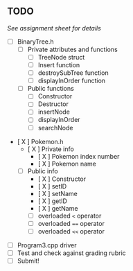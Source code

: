 ## TODO
*See assignment sheet for details*

- [ ] BinaryTree.h
  - [ ] Private attributes and functions
    - [ ] TreeNode struct
    - [ ] Insert function
    - [ ] destroySubTree function
    - [ ] displayInOrder function
  - [ ] Public functions
    - [ ] Constructor
    - [ ] Destructor
    - [ ] insertNode
    - [ ] displayInOrder
    - [ ] searchNode
- [ X ] Pokemon.h
  - [ X ] Private info
    - [ X ] Pokemon index number
    - [ X ] Pokemon name
  - [ ] Public info
    - [ X ] Constructor
    - [ X ] setID
    - [ X ] setName
    - [ X ] getID
    - [ X ] getName
    - [ ] overloaded `<` operator
    - [ ] overloaded `==` operator
    - [ ] overloaded `<<` operator
- [ ] Program3.cpp driver
- [ ] Test and check against grading rubric
- [ ] Submit!